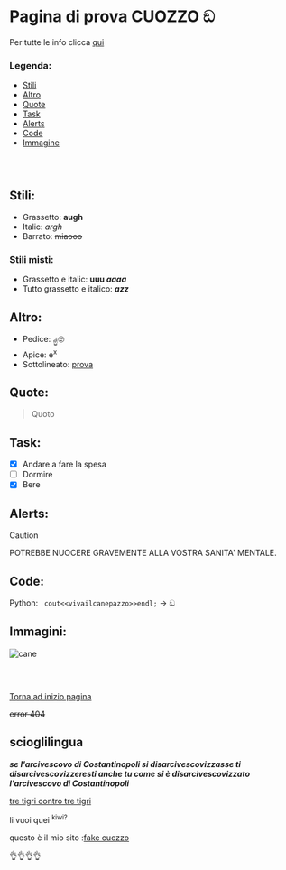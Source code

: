 <a name="inizio_pagina"></a>
# Pagina di prova  CUOZZO ඞ

Per tutte le info clicca [qui](https://docs.github.com/en/get-started/writing-on-github/getting-started-with-writing-and-formatting-on-github/basic-writing-and-formatting-syntax)
### Legenda: 
- [Stili](#Stili)
- [Altro](#Altro)
- [Quote](#Quote)
- [Task](#Task)
- [Alerts](#Alerts)
- [Code](#Code)
- [Immagine](#Immagini)

###  

## Stili:  
- Grassetto: **augh**
- Italic: _argh_
- Barrato: 	~~miaooo~~

### Stili misti: 
- Grassetto e italic: **uuu _aaaa_**
- Tutto grassetto e italico: ***azz***

## Altro: 
- Pedice: <sub>☝️</sub>🤓
- Apice: e<sup>x</sup>
- Sottolineato: <ins>prova</ins>

## Quote: 
> Quoto

## Task:
- [X] Andare a fare la spesa
- [ ] Dormire
- [X] Bere  

## Alerts:
> [!CAUTION]
> POTREBBE NUOCERE GRAVEMENTE ALLA VOSTRA SANITA' MENTALE.

## Code: 
Python: ` cout<<vivailcanepazzo>>endl;` -> ඞ

## Immagini: 
![cane](https://img.freepik.com/foto-premium/cane-vestito-di-mantello-nero-con-cappuccio-e-falce_12395-1759.jpg)


###  
[Torna ad inizio pagina](#inizio_pagina)


~~error 404~~
## scioglilingua
***se l'arcivescovo di Costantinopoli si disarcivescovizzasse ti disarcivescovizzeresti anche tu come si è disarcivescovizzato l'arcivescovo di Costantinopoli***

<ins>tre tigri contro tre tigri</ins>

  li vuoi quei <sup>kiwi?</sup> 

  questo è il mio sito :[fake cuozzo](http://www.cuozzo.it)



  
 👌👌👌👌
